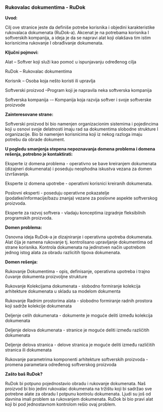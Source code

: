 ### **Rukovalac dokumentima - RuDok**

**Uvod:**

Cilj ove stranice jeste da definiše potrebe korisnika i objedini karakteristike rukovalaca dokumenata (RuDok-a). Akcenat je na potrebama korisnika I softverskih kompanija, a ideja je da se napravi alat koji olakšava tim istim korisnicima rukovanje I obrađivanje dokumenata.

**Ključni pojmovi:**

Alat – Softver koji služi kao pomoć u ispunjavanju određenog cilja

RuDok – Rukovalac dokumentima

Korisnik – Osoba koja nešto koristi ili upravlja

Softverski proizvod –Program koji je napravila neka softverska kompanija

Softverska kompanija -– Kompanija koja razvija softver i svoje softverske proizvode

**Zainteresovane strane:**

Softverski proizvod bi bio namenjen organizacionim sistemima i pojedincima koji u osnovi svoje delatnosti imaju rad sa dokumentima slobodne strukture I organizacije. Bio bi namenjen korisnicima koji iz nekog razloga imaju potrebu da obrade dokument.

**U pogledu smanjenja stepena nepoznavanja domena problema i domena rešenja, potrebno je kontaktirati:**

Eksperte iz domena problema - operativno se bave kreiranjem dokumenata (dizajneri dokumenata) i poseduju neophodna iskustva vezana za domen izvršavanja.

Eksperte iz domena upotrebe - operativni korisnici kreiranih dokumenata.

Poslovni eksperti - poseduju operativne pokazatelje (podatke/informacije/bazu znanja) vezane za poslovne aspekte softverskog proizvoda.

Eksperte za razvoj softvera - vladaju konceptima izgradnje fleksibilnih programskih proizvoda.

**Domen problema:**

Osnovna ideja RuDok-a je dizajniranje i operativna upotreba dokumenata. Alat čija je namena rukovanje tj. kontrolisano upravljanje dokumentima od strane korisnika. Kontrola dokumenata na jedinstven način upotrebom jednog istog alata za obradu razlicitih tipova dokumenata.

**Domen rešenja:**

Rukovanje Dokumentima - opis, definisanje, operativna upotreba i trajno čuvanje dokumenta proizvoljne strukture

Rukovanje Kolekcijama dokumenata - slobodno formiranje kolekcija arhitekture dokumenata u skladu sa modelom dokumenta

Rukovanje Radnim prostorima alata - slobodno formiranje radnih prostora koji sadrže kolekcije dokumenata

Deljenje celih dokumenata - dokumente je moguće deliti između kolekcija dokumenata

Deljenje delova dokumenata - stranice je moguće deliti između različitih dokumenata

Deljenje delova stranica - delove stranica je moguće deliti između različitih stranica ili dokumenata

Rukovanje parametrima komponenti arhitekture softverskih proizvoda - promena parametara određenog softverskog proizvoda

**Zašto baš RuDok?**

RuDok bi potpuno pojednostavio obradu i rukovanje dokumenata. Naš proizvod bi bio jedini rukovalac dokumenata na tržištu koji bi sadržao sve potrebne alate za obradu I potpunu kontrolu dokumenata. Ljudi su još od davnina imali problem sa rukovanjem dokumenata. RuDok bi bio pravi alat koji bi pod jednostavnom kontrolom rešio ovaj problem.
